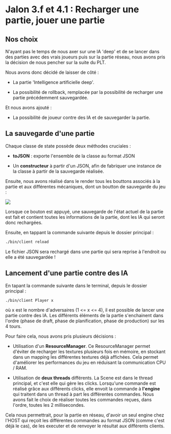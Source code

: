 # Jalon 3.f et 4.1 : Recharger une partie, jouer une partie

## Nos choix

N'ayant pas le temps de nous axer sur une IA 'deep' et de se lancer dans des parties avec des vrais joueurs puis sur la partie réseau, nous avons pris la décision de nous pencher sur la suite du PLT.

Nous avons donc décidé de laisser de côté :

- La partie 'Intelligence artificielle deep'.

- La possibilité de rollback, remplacée par la possibilité de recharger une partie précédemment sauvegardée.

Et nous avons ajouté :

- La possibilité de joueur contre des IA et de sauvegarder la partie.

## La sauvegarde d'une partie

Chaque classe de state possède deux méthodes cruciales :

- **toJSON** : exporte l'ensemble de la classe au format JSON

- Un **constructeur** à partir d'un JSON, afin de fabriquer une instance de la classe à partir de la sauvegarde réalisée.

Ensuite, nous avons réalisé dans le render tous les bouttons associés à la partie et aux différentes mécaniques, dont un boutton de sauvegarde du jeu :

![](/home/erwan/Documents/Github/PLT/reports/images/3-f_reload.png)

Lorsque ce bouton est appuyé, une sauvegarde de l'état actuel de la partie est fait et contient toutes les informations de la partie, dont les IA qui seront donc rechargées.

Ensuite, en tappant la commande suivante depuis le dossier principal :

```bash
./bin/client reload
```

Le fichier JSON sera rechargé dans une partie qui sera reprise à l'endroit ou elle a été sauvegardée !

## Lancement d'une partie contre des IA

En tapant la commande suivante dans le terminal, depuis le dossier principal :

```bash
./bin/client Player x
```

où x est le nombre d'adversaires (1 <= x <= 4), il est possible de lancer une partie contre des IA. Les différents éléments de la partie s'enchainent dans l'ordre (phase de draft, phase de planification, phase de production) sur les 4 tours.

Pour faire cela, nous avons pris plusieurs décisions :

- Utilisation d'un **ResourceManager**. Ce ResourceManager permet d'éviter de recharger les textures plusieurs fois en mémoire, en stockant dans un mapping les différentes textures déjà affichées. Cela permet d'améliorer les performances du jeu en réduisant la communication CPU / RAM.

- Utilisation de **deux threads** différents. La Scene est dans le thread principal, et c'est elle qui gère les clicks. Lorsqu'une commande est réalisé grâce aux différents clicks, elle envoit la commande à **l'engine** qui traitent dans un thread à part les différentes commandes. Nous avons fait le choix de réaliser toutes les commandes reçues, dans l'ordre, toutes les 2 millisecondes.

Cela nous permettrait, pour la partie en réseau, d'avoir un seul engine chez l'HOST qui reçoit les différentes commandes au format JSON (comme c'est déjà le cas), de les executer et de renvoyer le résultat aux différents clients.
